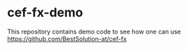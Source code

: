# cef-fx-demo

This repository contains demo code to see how one can use https://github.com/BestSolution-at/cef-fx
